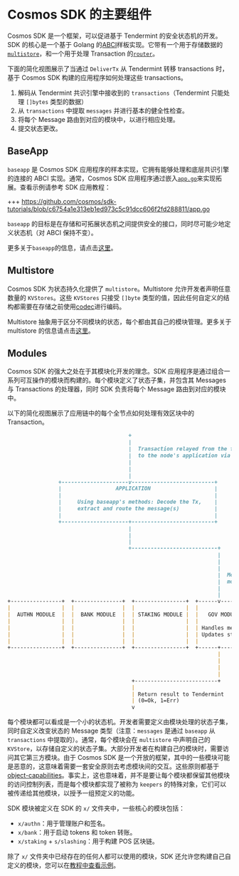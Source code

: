 # Cosmos SDK 的主要组件

Cosmos SDK 是一个框架，可以促进基于 Tendermint 的安全状态机的开发。SDK 的核心是一个基于 Golang 的[ABCI](https://docs.cosmos.network/master/intro/sdk-app-architecture.html#abci)样板实现。它带有一个用于存储数据的[`multistore`](https://docs.cosmos.network/master/core/store.html#multistore)，和一个用于处理 Transaction 的[`router`](https://docs.cosmos.network/master/core/baseapp.html#routing)。

下面的简化视图展示了当通过 `DeliverTx` 从 Tendermint 转移 transactions 时，基于 Cosmos SDK 构建的应用程序如何处理这些 transactions。

1. 解码从 Tendermint 共识引擎中接收到的 `transactions`（Tendermint 只能处理 `[]bytes` 类型的数据）
2. 从 `transactions` 中提取 `messages` 并进行基本的健全性检查。
3. 将每个 Message 路由到对应的模块中，以进行相应处理。
4. 提交状态更改。

## BaseApp

`baseapp` 是 Cosmos SDK 应用程序的样本实现，它拥有能够处理和底层共识引擎的连接的 ABCI 实现。通常，Cosmos SDK 应用程序通过嵌入[`app.go`](https://docs.cosmos.network/master/basics/app-anatomy.html#core-application-file)来实现拓展。查看示例请参考 SDK 应用教程：

+++ https://github.com/cosmos/sdk-tutorials/blob/c6754a1e313eb1ed973c5c91dcc606f2fd288811/app.go

`baseapp` 的目标是在存储和可拓展状态机之间提供安全的接口，同时尽可能少地定义状态机（对 ABCI 保持不变）。

更多关于`baseapp`的信息，请点击[这里](https://docs.cosmos.network/master/core/baseapp.html)。

## Multistore

Cosmos SDK 为状态持久化提供了 `multistore`。Multistore 允许开发者声明任意数量的 `KVStores`。这些 `KVStores` 只接受 `[]byte` 类型的值，因此任何自定义的结构都需要在存储之前使用[codec](https://docs.cosmos.network/master/core/encoding.html)进行编码。

Multistore 抽象用于区分不同模块的状态，每个都由其自己的模块管理。更多关于 multistore 的信息请点击[这里](https://docs.cosmos.network/master/core/store.html#multistore)。

## Modules

Cosmos SDK 的强大之处在于其模块化开发的理念。SDK 应用程序是通过组合一系列可互操作的模块而构建的。每个模块定义了状态子集，并包含其 Messages 与 Transactions 的处理器，同时 SDK 负责将每个 Message 路由到对应的模块中。

以下的简化视图展示了应用链中的每个全节点如何处理有效区块中的 Transaction。

```md
                                      +
                                      |
                                      |  Transaction relayed from the full-node's Tendermint engine
                                      |  to the node's application via DeliverTx
                                      |
                                      |
                                      |
                +---------------------v--------------------------+
                |                 APPLICATION                    |
                |                                                |
                |     Using baseapp's methods: Decode the Tx,    |
                |     extract and route the message(s)           |
                |                                                |
                +---------------------+--------------------------+
                                      |
                                      |
                                      |
                                      +---------------------------+
                                                                  |
                                                                  |
                                                                  |
                                                                  |  Message routed to the correct
                                                                  |  module to be processed
                                                                  |
                                                                  |
+----------------+  +---------------+  +----------------+  +------v----------+
|                |  |               |  |                |  |                 |
|  AUTHN MODULE  |  |  BANK MODULE  |  | STAKING MODULE |  |   GOV MODULE    |
|                |  |               |  |                |  |                 |
|                |  |               |  |                |  | Handles message,|
|                |  |               |  |                |  | Updates state   |
|                |  |               |  |                |  |                 |
+----------------+  +---------------+  +----------------+  +------+----------+
                                                                  |
                                                                  |
                                                                  |
                                                                  |
                                       +--------------------------+
                                       |
                                       | Return result to Tendermint
                                       | (0=Ok, 1=Err)
                                       v
```

每个模块都可以看成是一个小的状态机。开发者需要定义由模块处理的状态子集，同时自定义改变状态的 Message 类型（注意：`messages` 是通过 `baseapp` 从 `transactions` 中提取的）。通常，每个模块会在 `multistore` 中声明自己的 `KVStore`，以存储自定义的状态子集。大部分开发者在构建自己的模块时，需要访问其它第三方模块。由于 Cosmos SDK 是一个开放的框架，其中的一些模块可能是恶意的，这意味着需要一套安全原则去考虑模块间的交互。这些原则都基于[object-capabilities](https://docs.cosmos.network/master/core/ocap.html)。事实上，这也意味着，并不是要让每个模块都保留其他模块的访问控制列表，而是每个模块都实现了被称为 `keepers` 的特殊对象，它们可以被传递给其他模块，以授予一组预定义的功能。

SDK 模块被定义在 SDK 的 `x/` 文件夹中，一些核心的模块包括：

- `x/authn`：用于管理账户和签名。
- `x/bank`：用于启动 tokens 和 token 转账。
- `x/staking` + `s/slashing`：用于构建 POS 区块链。

除了 `x/` 文件夹中已经存在的任何人都可以使用的模块，SDK 还允许您构建自己自定义的模块，您可以在[教程中查看示例](https://cosmos.network/docs/tutorial/keeper.html)。
